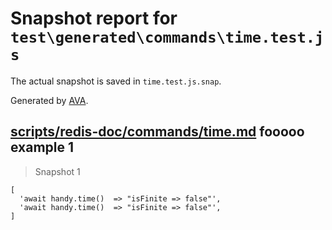 # Snapshot report for `test\generated\commands\time.test.js`

The actual snapshot is saved in `time.test.js.snap`.

Generated by [AVA](https://ava.li).

## [scripts/redis-doc/commands/time.md](../../../../scripts/redis-doc/commands/time.md) fooooo example 1

> Snapshot 1

    [
      'await handy.time()  => "isFinite => false"',
      'await handy.time()  => "isFinite => false"',
    ]
